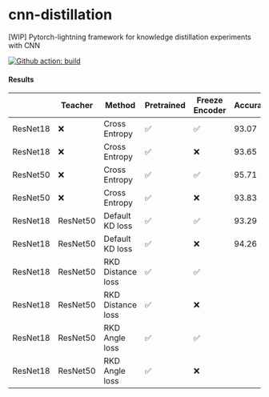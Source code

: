 # cnn-distillation
[WIP] Pytorch-lightning framework for knowledge distillation experiments with CNN

[![Github action: build](https://github.com/maximzubkov/cnn-distillation/workflows/Build/badge.svg)](https://github.com/maximzubkov/cnn-distillation/actions?query=workflow%3ABuild)

#### Results 

|          | Teacher  | Method             | Pretrained | Freeze Encoder | Accuracy |
|----------|----------|--------------------|------------|----------------|----------|
| ResNet18 | ❌        | Cross Entropy     |     ✅     |       ✅       |  93.07   |
| ResNet18 | ❌        | Cross Entropy     |     ✅     |       ❌       |  93.65   |
| ResNet50 | ❌        | Cross Entropy     |     ✅     |       ✅       |  95.71   |
| ResNet50 | ❌        | Cross Entropy     |     ✅     |       ❌       |  93.83   |
| ResNet18 | ResNet50  | Default KD loss   |     ✅     |       ✅       |  93.29   |
| ResNet18 | ResNet50  | Default KD loss   |     ✅     |       ❌       |  94.26   |
| ResNet18 | ResNet50  | RKD Distance loss |     ✅     |       ✅       |     |
| ResNet18 | ResNet50  | RKD Distance loss |     ✅     |       ❌       |     |
| ResNet18 | ResNet50  | RKD Angle loss    |     ✅     |       ✅       |     |
| ResNet18 | ResNet50  | RKD Angle loss    |     ✅     |       ❌       |     |